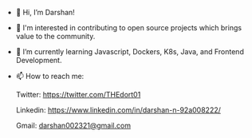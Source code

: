 - 👋 Hi, I’m Darshan!
- 🤝 I'm interested in contributing to open source projects which brings value to the community.
- 🌱 I’m currently learning Javascript, Dockers, K8s, Java, and Frontend Development.
- 📫 How to reach me:   

     Twitter:
      https://twitter.com/THEdort01      
      
     Linkedin:
      https://www.linkedin.com/in/darshan-n-92a008222/
      
     Gmail:
      darshan002321@gmail.com

<!---
Darshan174/Darshan174 is a ✨ special ✨ repository because its `README.md` (this file) appears on your GitHub profile.
You can click the Preview link to take a look at your changes.
--->
